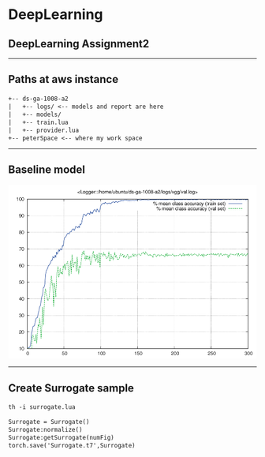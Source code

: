 # DeepLearning
## DeepLearning Assignment2
---
## Paths at aws instance
```
+-- ds-ga-1008-a2
|   +-- logs/ <-- models and report are here
|   +-- models/
|   +-- train.lua
|   +-- provider.lua
+-- peterSpace <-- where my work space
```

---
## Baseline model
![alt text](./fig/val.png)

---
## Create Surrogate sample
```
th -i surrogate.lua
```
```
Surrogate = Surrogate()
Surrogate:normalize()
Surrogate:getSurrogate(numFig)
torch.save('Surrogate.t7',Surrogate)
```